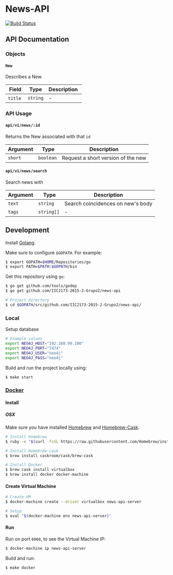 # News-API
[![Build Status](https://travis-ci.org/IIC2173-2015-2-Grupo2/news-api.svg)](https://travis-ci.org/IIC2173-2015-2-Grupo2/news-api)

## API Documentation

### Objects

#### `New`

Describes a New.

| Field | Type | Description |
|-------|------|-------------|
| `title` | `string` | - |

### API Usage

#### `api/v1/news/:id`

Returns the New associated with that `id`

| Argument | Type | Description |
|----------|------|-------------|
| `short`  | `boolean` | Request a short version of the new |

#### `api/v1/news/search`

Search news with

| Argument | Type | Description |
|----------|------|-------------|
| `text`   | `string` | Search coincidences on new's body |
| `tags`   | `string[]`| - |


## Development

Install [Golang](https://golang.org/).

Make sure to configure `$GOPATH`. For example:
```sh
$ export GOPATH=$HOME/Repositories/go
$ export PATH=$PATH:$GOPATH/bin
```

Get this repository using `go`:
```sh
$ go get github.com/tools/godep
$ go get github.com/IIC2173-2015-2-Grupo2/news-api

# Project directory
$ cd $GOPATH/src/github.com/IIC2173-2015-2-Grupo2/news-api/
```

### Local

Setup database
```sh
# Example values
export NEO4J_HOST="192.168.99.100"
export NEO4J_PORT="7474"
export NEO4J_USER="neo4j"
export NEO4J_PASS="neo4j"
```

Build and run the project locally using:
```sh
$ make start
```

### [Docker](https://www.docker.com/)

#### Install

##### OSX
Make sure you have installed [Homebrew](http://brew.sh/) and [Homebrew-Cask](http://caskroom.io/).
```sh
# Install Homebrew
$ ruby -e "$(curl -fsSL https://raw.githubusercontent.com/Homebrew/install/master/install)"

# Install Homebrew-cask
$ brew install caskroom/cask/brew-cask

# Install Docker
$ brew cask install virtualbox
$ brew install docker docker-machine
```

#### Create Virtual Machine
```sh
# Create VM
$ docker-machine create --driver virtualbox news-api-server

# Setup
$ eval "$(docker-machine env news-api-server)"
```

#### Run
Run on port `6060`, to see the Virtual Machine IP:
```sh
$ docker-machine ip news-api-server
```

Build and run:
```sh
$ make docker
```
